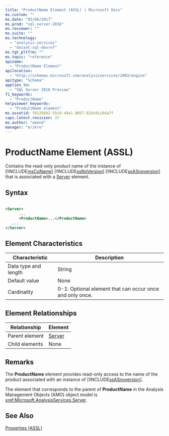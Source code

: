 ```yaml
---
title: "ProductName Element (ASSL) | Microsoft Docs"
ms.custom: ""
ms.date: "03/06/2017"
ms.prod: "sql-server-2016"
ms.reviewer: ""
ms.suite: ""
ms.technology: 
  - "analysis-services"
  - "docset-sql-devref"
ms.tgt_pltfrm: ""
ms.topic: "reference"
apiname: 
  - "ProductName Element"
apilocation: 
  - "http://schemas.microsoft.com/analysisservices/2003/engine"
apitype: "Schema"
applies_to: 
  - "SQL Server 2016 Preview"
f1_keywords: 
  - "ProductName"
helpviewer_keywords: 
  - "ProductName element"
ms.assetid: f8129bb2-55c9-44e1-8857-82dc01c04a7f
caps.latest.revision: 37
ms.author: "owend"
manager: "erikre"
---
```

# ProductName Element (ASSL)
  Contains the read-only product name of the instance of [!INCLUDE[msCoName](../../../advanced-analytics/r-services/tutorials/includes/msconame-md.md)] [!INCLUDE[ssNoVersion](../../../advanced-analytics/r-services/includes/ssnoversion-md.md)] [!INCLUDE[ssASnoversion](../../../analysis-services/includes/ssasnoversion-md.md)] that is associated with a [Server](../../../analysis-services/scripting/objects/server-element-assl.md) element.  
  
## Syntax  
  
```xml  
  
<Server>  
      ...  
      <ProductName>...</ProductName>  
   ...  
</Server>  
```  
  
## Element Characteristics  
  
|Characteristic|Description|  
|--------------------|-----------------|  
|Data type and length|String|  
|Default value|None|  
|Cardinality|0-1: Optional element that can occur once and only once.|  
  
## Element Relationships  
  
|Relationship|Element|  
|------------------|-------------|  
|Parent element|[Server](../../../analysis-services/scripting/objects/server-element-assl.md)|  
|Child elements|None|  
  
## Remarks  
 The **ProductName** element provides read-only access to the name of the product associated with an instance of [!INCLUDE[ssASnoversion](../../../analysis-services/includes/ssasnoversion-md.md)].  
  
 The element that corresponds to the parent of **ProductName** in the Analysis Management Objects (AMO) object model is <xref:Microsoft.AnalysisServices.Server>.  
  
## See Also  
 [Properties &#40;ASSL&#41;](../../../analysis-services/scripting/properties/properties-assl.md)  
  
  
